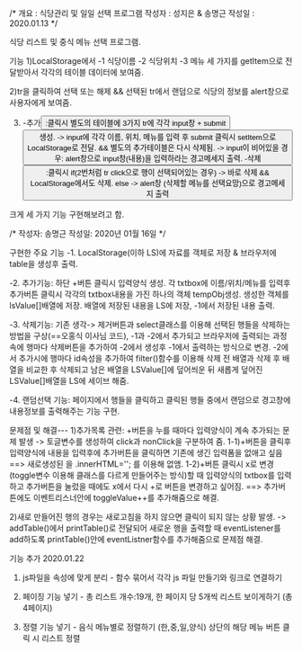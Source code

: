 /*
    개요 : 식당관리 및 일일 선택 프로그램
    작성자 : 성지은 & 송명근
    작성일 : 2020.01.13
*/

식당 리스트 및 중식 메뉴 선택 프로그램.

기능
 1)LocalStorage에서 
    -1 식당이름
    -2 식당위치
    -3 메뉴
    세 가지를 getItem으로 전달받아서 각각의 테이블 데이터에 보여줌.
 
 2)tr을 클릭하여 선택 또는 해제 && 선택된 tr에서 랜덤으로 식당의 정보를 alert창으로 사용자에게 보여줌.

 3) -추가<button>
 :클릭시 별도의 테이블에 3가지 tr에 각각 input창 + submit<button> 생성.
  -> input에 각각 이름, 위치, 메뉴를 입력 후 submit 클릭시 setItem으로 LocalStorage로 전달.
  && 별도의 추가테이블은 다시 삭제됨.
  -> input이 비어있을 경우: alert창으로 input창(내용)을 입력하라는 경고메세지 출력.
-삭제<button>
:클릭시 if(2번처럼 tr click으로 행이 선택되어있는 경우) -> 바로 삭제 && LocalStorage에서도 삭제.
else -> alert창 (삭제할 메뉴를 선택요망)으로 경고메세지 출력


크게 세 가지 기능 구현해보려고 함.


/*
  작성자: 송명근
  작성일: 2020년 01월 16일
*/

구현한 주요 기능
-1. LocalStorage(이하 LS)에 자료를 객체로 저장 & 브라우저에 table을 생성후 출력.

-2. 추가기능: 하단 +버튼 클릭시 입력양식 생성. 각 txtbox에 이름/위치/메뉴를 입력후 추가버튼 클릭시 각각의 txtbox내용을 가진 하나의 객체 tempObj생성. 생성한 객체를 lsValue[]배열에 저장. 배열에 저장된 내용을 LS에 저장, -1에서 저장된 내용 출력.

-3. 삭제기능: 기존 생각-> 제거버튼과 select클래스를 이용해 선택된 행들을 삭제하는 방법을 구상(==오홍식 이사님 코드), -1과 -2에서 추가되고 브라우저에 출력되는 과정속에 행마다 삭제버튼을 추가하여 -2에서 생성후 -1에서 출력하는 방식으로 변경. -2에서 추가시에 행마다 id속성을 추가하여 filter()함수를 이용해 삭제 전 배열과 삭제 후 배열을 비교한 후 삭제되고 남은 배열을 LSValue[]에 덮어씌운 뒤 새롭게 덮어진 LSValue[]배열을 LS에 세이브 해줌.

-4. 랜덤선택 기능: 페이지에서 행들을 클릭하고 클릭된 행들 중에서 랜덤으로 경고창에 내용정보를 출력해주는 기능 구현.

문제점 및 해결---
1)추가목록 관련: +버튼을 누를 때마다 입력양식이 계속 추가되는 문제 발생
-> 토글변수를 생성하여 click과 nonClick을 구분하여 줌.
1-1)+버튼을 클릭후 입력양식에 내용을 입력후에 추가버튼을 클릭하면 기존에 생긴 입력폼을 없애고 싶음 ==> 새로생성된 <table>을 .innerHTML=''; 를 이용해 없앰.
1-2)+버튼 클릭시 x로 변경(toggle변수 이용해 클래스를 다르게 만들어주는 방식)할 때 입력양식의 txtbox를 입력하고 추가버튼을 눌렀을 때에도 x에서 다시 +로 버튼을 변경하고 싶어짐. ==> 추가버튼에도 이벤트리스너안에 toggleValue++를 추가해줌으로 해결.

2)새로 만들어진 행의 경우는 새로고침을 하지 않으면 클릭이 되지 않는 상황 발생.
-> addTable()에서 printTable()로 전달되어 새로운 행을 출력할 때 eventListener를 add하도록 printTable()안에 eventListner함수를 추가해줌으로 문제점 해결.



기능 추가 2020.01.22
1) js파일을 속성에 맞게 분리 - 함수 묶어서 각각 js 파일 만들기와 링크로 연결하기

2) 페이징 기능 넣기 - 총 리스트 개수:19개, 한 페이지 당 5개씩 리스트 보이게하기 (총 4페이지)

3) 정렬 기능 넣기 - 음식 메뉴별로 정렬하기 (한,중,일,양식) 상단의 해당 메뉴 버튼 클릭 시 리스트 정렬


